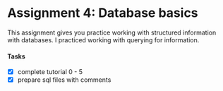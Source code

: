 # Assignment 4: Database basics

This assignment gives you practice working with structured information with databases. I practiced working with querying for information. 

#### Tasks 
- [x] complete tutorial 0 - 5
- [x] prepare sql files with comments
